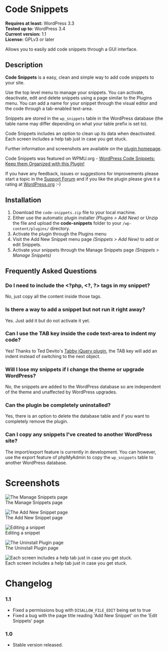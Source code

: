 Code Snippets
=============

**Requires at least:** WordPress 3.3   
**Tested up to:** WordPress 3.4   
**Current version:** 1.1   
**License:** GPLv3 or later   

Allows you to easily add code snippets through a GUI interface.

Description
-----------

**Code Snippets** is a easy, clean and simple way to add code snippets to your site. 

Use the top level menu to manage your snippets. You can activate, deactivate, edit and delete snippets using a page similar to the Plugins menu. You can add a name for your snippet through the visual editor and the code through a tab-enabled text-area.

Snippets are stored in the `wp_snippets` table in the WordPress database (the table name may differ depending on what your table prefix is set to).

Code Snippets includes an option to clean up its data when deactivated. Each screen includes a help tab just in case you get stuck.

Further information and screenshots are available on the [plugin homepage]( http://bungeshea.wordpress.com/plugins/code-snippets).

Code Snippets was featured on WPMU.org - [WordPress Code Snippets: Keep them Organized with this Plugin!](http://wpmu.org/wordpress-code-snippets/)

If you have any feedback, issues or suggestions for improvements please start a topic in the [Support Forum](http://wordpress.org/support/plugin/code-snippets) and if you like the plugin please give it a rating at [WordPress.org](http://wordpress.org/extend/plugins/code-snippets) :-)

Installation
------------

1. Download the `code-snippets.zip` file to your local machine.
2. Either use the automatic plugin installer *(Plugins > Add New)* or Unzip the file and upload the **code-snippets** folder to your `/wp-content/plugins/` directory.
3. Activate the plugin through the Plugins menu
4. Visit the Add New Snippet menu page *(Snippets > Add New)* to add or edit Snippets.
5. Activate your snippets through the Manage Snippets page *(Snippets > Manage Snippets)*

Frequently Asked Questions
--------------------------

### Do I need to include the &lt;?php, &lt;?, ?&gt; tags in my snippet?
No, just copy all the content inside those tags.

### Is there a way to add a snippet but not run it right away?
Yes. Just add it but do not activate it yet.

### Can I use the TAB key inside the code text-area to indent my code?
Yes! Thanks to Ted Devito's [Tabby jQuery plugin](http://teddevito.com/demos/textarea.html), the TAB key will add an indent instead of switching to the next object.

### Will I lose my snippets if I change the theme or upgrade WordPress?
No, the snippets are added to the WordPress database so are independent of the theme and unaffected by WordPress upgrades.

### Can the plugin be completely uninstalled?
Yes, there is an option to delete the database table and if you want to completely remove the plugin.

### Can I copy any snippets I've created to another WordPress site?
The import/export feature is currently in development. You can however, use the export feature of phpMyAdmin to copy the `wp_snippets` table to another WordPress database.

Screenshots
===========

![The Manage Snippets page](code-snippets/raw/master/screenshot-1.jpg)   
The Manage Snippets page   

![The Add New Snippet page](code-snippets/raw/master/screenshot-2.jpg)   
The Add New Snippet page   

![Editing a snippet](code-snippets/raw/master/screenshot-3.jpg)   
Editing a snippet   

![The Uninstall Plugin page](code-snippets/raw/master/screenshot-4.jpg)   
The Uninstall Plugin page   

![Each screen includes a help tab just in case you get stuck.](code-snippets/raw/master/screenshot-5.jpg)   
Each screen includes a help tab just in case you get stuck.   

Changelog
=========

### 1.1
* Fixed a permissions bug with `DISALLOW_FILE_EDIT` being set to true
* Fixed a bug with the page title reading 'Add New Snippet' on the 'Edit Snippets' page

### 1.0
* Stable version released.